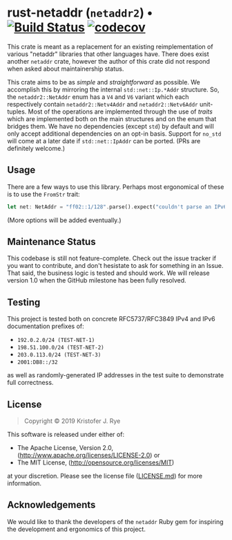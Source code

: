 # rust-netaddr (`netaddr2`) &bull; [![Build Status](https://travis-ci.org/rye/rust-netaddr2.svg?branch=master)](https://travis-ci.org/rye/rust-netaddr2) [![codecov](https://codecov.io/gh/rye/rust-netaddr2/branch/master/graph/badge.svg)](https://codecov.io/gh/rye/rust-netaddr2)

This crate is meant as a replacement for an existing reimplementation of various "netaddr" libraries that other languages have.
There does exist another `netaddr` crate, however the author of this crate did not respond when asked about maintainership status.

This crate aims to be as _simple_ and _straightforward_ as possible.
We accomplish this by mirroring the internal `std::net::Ip.*Addr` structure.
So, the `netaddr2::NetAddr` enum has a `V4` and `V6` variant which each respectively contain `netaddr2::Netv4Addr` and `netaddr2::Netv6Addr` unit-tuples.
Most of the operations are implemented through the use of _traits_ which are implemented both on the main structures and on the enum that bridges them.
We have no dependencies (except `std`) by default and will only accept additional dependencies on an opt-in basis.
Support for `no_std` will come at a later date if `std::net::IpAddr` can be ported.
(PRs are definitely welcome.)

## Usage

There are a few ways to use this library.
Perhaps most ergonomical of these is to use the `FromStr` trait:

```rust
let net: NetAddr = "ff02::1/128".parse().expect("couldn't parse an IPv6 address");
```

(More options will be added eventually.)

## Maintenance Status

This codebase is still not feature-complete.
Check out the issue tracker if you want to contribute, and don't hesistate to ask for something in an Issue.
That said, the business logic is tested and should work.
We will release version 1.0 when the GitHub milestone has been fully resolved.

## Testing

This project is tested both on concrete RFC5737/RFC3849 IPv4 and IPv6 documentation prefixes of:

- `192.0.2.0/24 (TEST-NET-1)`
- `198.51.100.0/24 (TEST-NET-2)`
- `203.0.113.0/24 (TEST-NET-3)`
- `2001:DB8::/32`

as well as randomly-generated IP addresses in the test suite to demonstrate full correctness.

## License

> Copyright &copy; 2019 Kristofer J. Rye

This software is released under either of:

- The Apache License, Version 2.0, (http://www.apache.org/licenses/LICENSE-2.0) or
- The MIT License, (http://opensource.org/licenses/MIT)

at your discretion.
Please see the license file ([LICENSE.md](LICENSE.md)) for more information.


## Acknowledgements

We would like to thank the developers of the `netaddr` Ruby gem for inspiring the development and ergonomics of this project.
